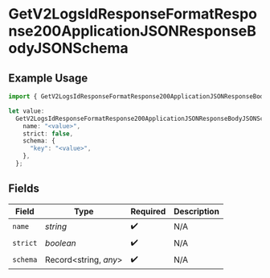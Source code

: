 # GetV2LogsIdResponseFormatResponse200ApplicationJSONResponseBodyJSONSchema

## Example Usage

```typescript
import { GetV2LogsIdResponseFormatResponse200ApplicationJSONResponseBodyJSONSchema } from "orq-poc-typescript-multi-env-version/models/operations";

let value:
  GetV2LogsIdResponseFormatResponse200ApplicationJSONResponseBodyJSONSchema = {
    name: "<value>",
    strict: false,
    schema: {
      "key": "<value>",
    },
  };
```

## Fields

| Field                 | Type                  | Required              | Description           |
| --------------------- | --------------------- | --------------------- | --------------------- |
| `name`                | *string*              | :heavy_check_mark:    | N/A                   |
| `strict`              | *boolean*             | :heavy_check_mark:    | N/A                   |
| `schema`              | Record<string, *any*> | :heavy_check_mark:    | N/A                   |